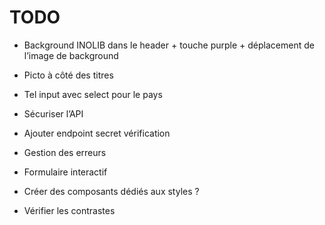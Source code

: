 # TODO

- Background INOLIB dans le header + touche purple + déplacement de l’image de background
- Picto à côté des titres
- Tel input avec select pour le pays

- Sécuriser l’API
- Ajouter endpoint secret vérification
- Gestion des erreurs
- Formulaire interactif

- Créer des composants dédiés aux styles ?
- Vérifier les contrastes
